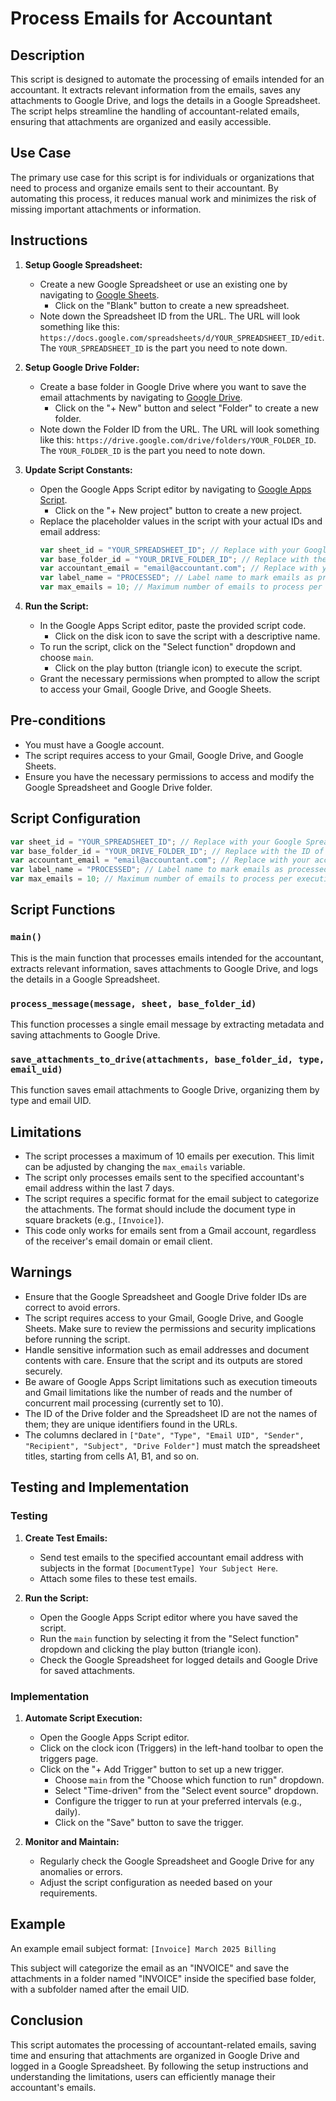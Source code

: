 # Process Emails for Accountant

## Description

This script is designed to automate the processing of emails intended for an accountant. It extracts relevant information from the emails, saves any attachments to Google Drive, and logs the details in a Google Spreadsheet. The script helps streamline the handling of accountant-related emails, ensuring that attachments are organized and easily accessible.

## Use Case

The primary use case for this script is for individuals or organizations that need to process and organize emails sent to their accountant. By automating this process, it reduces manual work and minimizes the risk of missing important attachments or information.

## Instructions

1. **Setup Google Spreadsheet:**
   - Create a new Google Spreadsheet or use an existing one by navigating to [Google Sheets](https://sheets.google.com).
     - Click on the "Blank" button to create a new spreadsheet.
   - Note down the Spreadsheet ID from the URL. The URL will look something like this: `https://docs.google.com/spreadsheets/d/YOUR_SPREADSHEET_ID/edit`. The `YOUR_SPREADSHEET_ID` is the part you need to note down.

2. **Setup Google Drive Folder:**
   - Create a base folder in Google Drive where you want to save the email attachments by navigating to [Google Drive](https://drive.google.com).
     - Click on the "+ New" button and select "Folder" to create a new folder.
   - Note down the Folder ID from the URL. The URL will look something like this: `https://drive.google.com/drive/folders/YOUR_FOLDER_ID`. The `YOUR_FOLDER_ID` is the part you need to note down.

3. **Update Script Constants:**
   - Open the Google Apps Script editor by navigating to [Google Apps Script](https://script.google.com).
     - Click on the "+ New project" button to create a new project.
   - Replace the placeholder values in the script with your actual IDs and email address:
     ```javascript
     var sheet_id = "YOUR_SPREADSHEET_ID"; // Replace with your Google Spreadsheet ID
     var base_folder_id = "YOUR_DRIVE_FOLDER_ID"; // Replace with the ID of the folder in Google Drive where attachments will be saved
     var accountant_email = "email@accountant.com"; // Replace with your accountant's email address
     var label_name = "PROCESSED"; // Label name to mark emails as processed
     var max_emails = 10; // Maximum number of emails to process per execution
     ```

4. **Run the Script:**
   - In the Google Apps Script editor, paste the provided script code.
     - Click on the disk icon to save the script with a descriptive name.
   - To run the script, click on the "Select function" dropdown and choose `main`.
     - Click on the play button (triangle icon) to execute the script.
   - Grant the necessary permissions when prompted to allow the script to access your Gmail, Google Drive, and Google Sheets.

## Pre-conditions

- You must have a Google account.
- The script requires access to your Gmail, Google Drive, and Google Sheets.
- Ensure you have the necessary permissions to access and modify the Google Spreadsheet and Google Drive folder.

## Script Configuration

```javascript
var sheet_id = "YOUR_SPREADSHEET_ID"; // Replace with your Google Spreadsheet ID
var base_folder_id = "YOUR_DRIVE_FOLDER_ID"; // Replace with the ID of the folder in Google Drive where attachments will be saved
var accountant_email = "email@accountant.com"; // Replace with your accountant's email address
var label_name = "PROCESSED"; // Label name to mark emails as processed
var max_emails = 10; // Maximum number of emails to process per execution
```

## Script Functions

### `main()`

This is the main function that processes emails intended for the accountant, extracts relevant information, saves attachments to Google Drive, and logs the details in a Google Spreadsheet.

### `process_message(message, sheet, base_folder_id)`

This function processes a single email message by extracting metadata and saving attachments to Google Drive.

### `save_attachments_to_drive(attachments, base_folder_id, type, email_uid)`

This function saves email attachments to Google Drive, organizing them by type and email UID.

## Limitations

- The script processes a maximum of 10 emails per execution. This limit can be adjusted by changing the `max_emails` variable.
- The script only processes emails sent to the specified accountant's email address within the last 7 days.
- The script requires a specific format for the email subject to categorize the attachments. The format should include the document type in square brackets (e.g., `[Invoice]`).
- This code only works for emails sent from a Gmail account, regardless of the receiver's email domain or email client.

## Warnings

- Ensure that the Google Spreadsheet and Google Drive folder IDs are correct to avoid errors.
- The script requires access to your Gmail, Google Drive, and Google Sheets. Make sure to review the permissions and security implications before running the script.
- Handle sensitive information such as email addresses and document contents with care. Ensure that the script and its outputs are stored securely.
- Be aware of Google Apps Script limitations such as execution timeouts and Gmail limitations like the number of reads and the number of concurrent mail processing (currently set to 10).
- The ID of the Drive folder and the Spreadsheet ID are not the names of them; they are unique identifiers found in the URLs.
- The columns declared in `["Date", "Type", "Email UID", "Sender", "Recipient", "Subject", "Drive Folder"]` must match the spreadsheet titles, starting from cells A1, B1, and so on.

## Testing and Implementation

### Testing

1. **Create Test Emails:**
   - Send test emails to the specified accountant email address with subjects in the format `[DocumentType] Your Subject Here`.
   - Attach some files to these test emails.

2. **Run the Script:**
   - Open the Google Apps Script editor where you have saved the script.
   - Run the `main` function by selecting it from the "Select function" dropdown and clicking the play button (triangle icon).
   - Check the Google Spreadsheet for logged details and Google Drive for saved attachments.

### Implementation

1. **Automate Script Execution:**
   - Open the Google Apps Script editor.
   - Click on the clock icon (Triggers) in the left-hand toolbar to open the triggers page.
   - Click on the "+ Add Trigger" button to set up a new trigger.
     - Choose `main` from the "Choose which function to run" dropdown.
     - Select "Time-driven" from the "Select event source" dropdown.
     - Configure the trigger to run at your preferred intervals (e.g., daily).
     - Click on the "Save" button to save the trigger.

2. **Monitor and Maintain:**
   - Regularly check the Google Spreadsheet and Google Drive for any anomalies or errors.
   - Adjust the script configuration as needed based on your requirements.

## Example

An example email subject format: `[Invoice] March 2025 Billing`

This subject will categorize the email as an "INVOICE" and save the attachments in a folder named "INVOICE" inside the specified base folder, with a subfolder named after the email UID.

## Conclusion

This script automates the processing of accountant-related emails, saving time and ensuring that attachments are organized in Google Drive and logged in a Google Spreadsheet. By following the setup instructions and understanding the limitations, users can efficiently manage their accountant's emails.